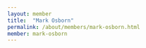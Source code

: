 ```yaml
---
layout: member
title:  "Mark Osborn"
permalink: /about/members/mark-osborn.html
member: mark-osborn
---
```

